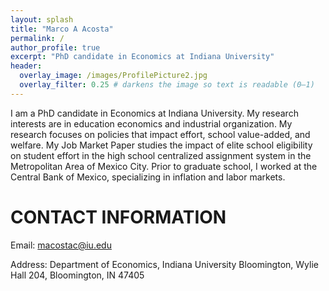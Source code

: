```yaml
---
layout: splash
title: "Marco A Acosta"
permalink: /
author_profile: true
excerpt: "PhD candidate in Economics at Indiana University"
header:
  overlay_image: /images/ProfilePicture2.jpg
  overlay_filter: 0.25 # darkens the image so text is readable (0–1)
---
```



I am a PhD candidate in Economics at Indiana University. My research interests are in education economics and industrial organization. My research focuses on policies that impact effort, school value-added, and welfare. My Job Market Paper studies the impact of elite school eligibility on student effort in the high school centralized assignment system in the Metropolitan Area of Mexico City. Prior to graduate school, I worked at the Central Bank of Mexico, specializing in inflation and labor markets.

CONTACT INFORMATION
======

Email: macostac@iu.edu

Address: Department of Economics, Indiana University Bloomington, Wylie Hall 204, Bloomington, IN 47405
